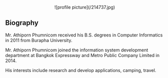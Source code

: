 <p align="center"> 
![profile picture](/214737.jpg)
</p>

## Biography

Mr. Athiporn Phumnicom received his B.S. degrees in Computer Informatics in 2011 from Burapha University.

Mr. Athiporn Phumnicom joined the information system development department at Bangkok Expressway and Metro Public Company Limited in 2014.

His interests include research and develop applications, camping, travel.